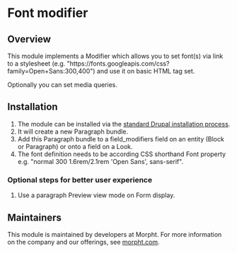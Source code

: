 # Font modifier

## Overview
This module implements a Modifier which allows you to set font(s) via link
to a stylesheet
(e.g. "https<nolink>://fonts.googleapis.com/css?family=Open+Sans:300,400")
and use it on basic HTML tag set.

Optionally you can set media queries.

## Installation
1. The module can be installed via the
[standard Drupal installation process](http://drupal.org/node/1897420).
2. It will create a new Paragraph bundle.
3. Add this Paragraph bundle to a field_modifiers field on an entity (Block or
Paragraph) or onto a field on a Look.
4. The font definition needs to be according CSS shorthand Font property
e.g. "normal 300 1.6rem/2.1rem 'Open Sans', sans-serif".

### Optional steps for better user experience
1. Use a paragraph Preview view mode on Form display.

## Maintainers
This module is maintained by developers at Morpht. For more information on
the company and our offerings, see [morpht.com](https://morpht.com).
